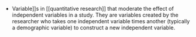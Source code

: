 - Variable]]s in [[quantitative research]] that moderate the effect of independent variables in a study. They are variables created by the researcher who takes one independent variable times another (typically a demographic variable) to construct a new independent variable.